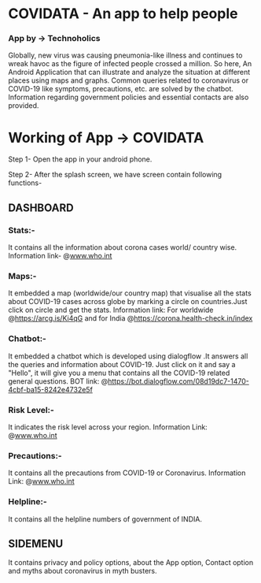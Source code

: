 # COVIDATA - An app to help people
### App by -> Technoholics
Globally, new virus was causing pneumonia-like illness and continues to wreak havoc as the figure of infected people crossed a million. 
So here, An Android Application that can illustrate and analyze the situation at different places using maps and graphs. Common queries related to coronavirus or COVID-19 like symptoms, precautions, etc. are solved by the chatbot. Information regarding government policies and essential contacts are also provided.

# Working of App -> COVIDATA
Step 1- Open the app in your android phone.

Step 2- After the splash screen, we have screen contain following functions-

## DASHBOARD

### Stats:- 
It contains all the information about corona cases world/ country wise.
Information link- @www.who.int

### Maps:-
It embedded a map (worldwide/our country map) that visualise all the stats about COVID-19 cases across
globe by marking a circle on countries.Just click on circle and get the stats.
Information link: For worldwide @https://arcg.is/Ki4qG and for India @https://corona.health-check.in/index

### Chatbot:-
It embedded a chatbot which is developed using dialogflow .It answers all the queries and information 
about COVID-19. Just click on it and say a "Hello", it will give you a menu that contains all the COVID-19
related general questions.
BOT link: @https://bot.dialogflow.com/08d19dc7-1470-4cbf-ba15-8242e4732e5f

### Risk Level:-
It indicates the risk level across your region.
Information Link: @www.who.int

### Precautions:-
It contains all the precautions from COVID-19 or Coronavirus.
Information Link: @www.who.int

### Helpline:-
It contains all the helpline numbers of government of INDIA.


## SIDEMENU
It contains privacy and policy options, about the App option, Contact option and myths about coronavirus in myth busters.


